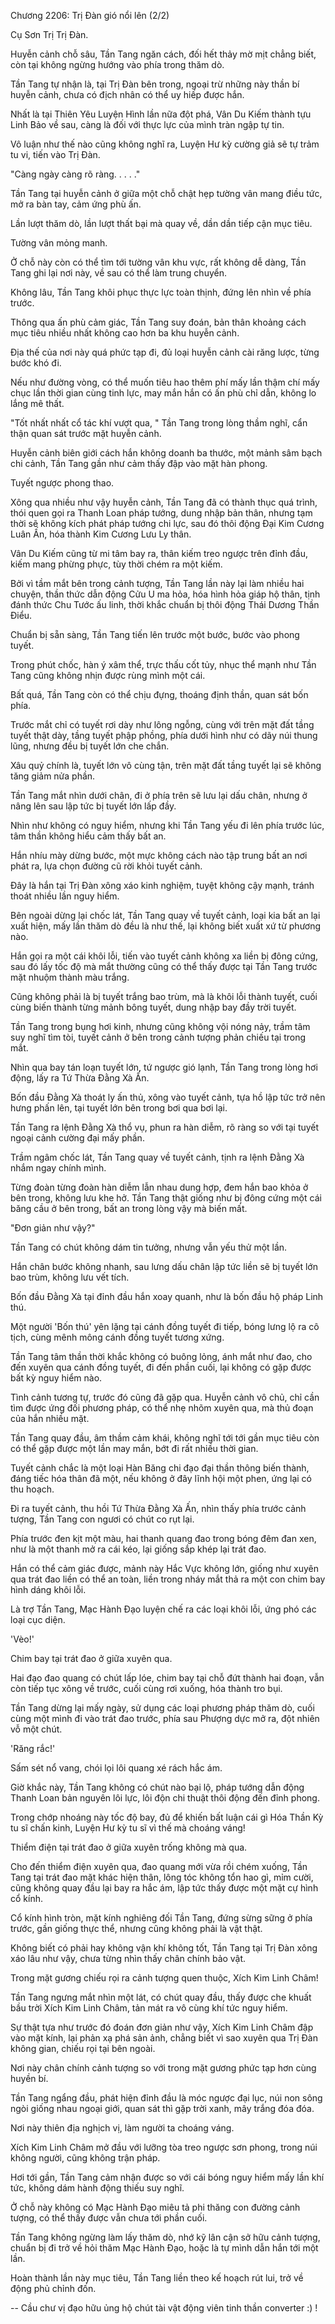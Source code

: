 




Chương 2206: Trị Đàn gió nổi lên (2/2)


Cụ Sơn Trị Trị Đàn.

Huyễn cảnh chỗ sâu, Tần Tang ngăn cách, đối hết thảy mờ mịt chẳng biết, còn tại không ngừng hướng vào phía trong thăm dò.

Tần Tang tự nhận là, tại Trị Đàn bên trong, ngoại trừ những này thần bí huyễn cảnh, chưa có địch nhân có thể uy hiếp được hắn.

Nhất là tại Thiên Yêu Luyện Hình lần nữa đột phá, Vân Du Kiếm thành tựu Linh Bảo về sau, càng là đối với thực lực của mình tràn ngập tự tin.

Vô luận như thế nào cũng không nghĩ ra, Luyện Hư kỳ cường giả sẽ tự trảm tu vi, tiến vào Trị Đàn.

"Càng ngày càng rõ ràng. . . . ."

Tần Tang tại huyễn cảnh ở giữa một chỗ chật hẹp tường vân mang điều tức, mở ra bàn tay, cảm ứng phù ấn.

Lần lượt thăm dò, lần lượt thất bại mà quay về, dần dần tiếp cận mục tiêu.

Tường vân mỏng manh.

Ở chỗ này còn có thể tìm tới tường vân khu vực, rất không dễ dàng, Tần Tang ghi lại nơi này, về sau có thể làm trung chuyển.

Không lâu, Tần Tang khôi phục thực lực toàn thịnh, đứng lên nhìn về phía trước.

Thông qua ấn phù cảm giác, Tần Tang suy đoán, bản thân khoảng cách mục tiêu nhiều nhất không cao hơn ba khu huyễn cảnh.

Địa thế của nơi này quá phức tạp đi, đủ loại huyễn cảnh cài răng lược, từng bước khó đi.

Nếu như đường vòng, có thể muốn tiêu hao thêm phí mấy lần thậm chí mấy chục lần thời gian cùng tinh lực, may mắn hắn có ấn phù chỉ dẫn, không lo lắng mê thất.

"Tốt nhất nhất cổ tác khí vượt qua, " Tần Tang trong lòng thầm nghĩ, cẩn thận quan sát trước mặt huyễn cảnh.

Huyễn cảnh biên giới cách hắn không doanh ba thước, một mảnh sâm bạch chi cảnh, Tần Tang gần như cảm thấy đập vào mặt hàn phong.

Tuyết ngược phong thao.

Xông qua nhiều như vậy huyễn cảnh, Tần Tang đã có thành thục quá trình, thói quen gọi ra Thanh Loan pháp tướng, dung nhập bản thân, nhưng tạm thời sẽ không kích phát pháp tướng chi lực, sau đó thôi động Đại Kim Cương Luân Ấn, hóa thành Kim Cương Lưu Ly thân.

Vân Du Kiếm cũng từ mi tâm bay ra, thân kiếm treo ngược trên đỉnh đầu, kiếm mang phừng phực, tùy thời chém ra một kiếm.

Bởi vì tầm mắt bên trong cảnh tượng, Tần Tang lần này lại làm nhiều hai chuyện, thần thức dẫn động Cửu U ma hỏa, hóa hình hỏa giáp hộ thân, tịnh đánh thức Chu Tước ấu linh, thời khắc chuẩn bị thôi động Thái Dương Thần Điểu.

Chuẩn bị sẵn sàng, Tần Tang tiến lên trước một bước, bước vào phong tuyết.

Trong phút chốc, hàn ý xâm thể, trực thấu cốt tủy, nhục thể mạnh như Tần Tang cũng không nhịn được rùng mình một cái.

Bất quá, Tần Tang còn có thể chịu đựng, thoáng định thần, quan sát bốn phía.

Trước mắt chỉ có tuyết rơi dày như lông ngỗng, cùng với trên mặt đất tầng tuyết thật dày, tầng tuyết phập phồng, phía dưới hình như có dãy núi thung lũng, nhưng đều bị tuyết lớn che chắn.

Xâu quỷ chính là, tuyết lớn vô cùng tận, trên mặt đất tầng tuyết lại sẽ không tăng giảm nửa phần.

Tần Tang mắt nhìn dưới chân, đi ở phía trên sẽ lưu lại dấu chân, nhưng ở nâng lên sau lập tức bị tuyết lớn lấp đầy.

Nhìn như không có nguy hiểm, nhưng khi Tần Tang yếu đi lên phía trước lúc, tâm thần không hiểu cảm thấy bất an.

Hắn nhíu mày dừng bước, một mực không cách nào tập trung bất an nơi phát ra, lựa chọn đường cũ rời khỏi tuyết cảnh.

Đây là hắn tại Trị Đàn xông xáo kinh nghiệm, tuyệt không cậy mạnh, tránh thoát nhiều lần nguy hiểm.

Bên ngoài dừng lại chốc lát, Tần Tang quay về tuyết cảnh, loại kia bất an lại xuất hiện, mấy lần thăm dò đều là như thế, lại không biết xuất xứ từ phương nào.

Hắn gọi ra một cái khôi lỗi, tiến vào tuyết cảnh không xa liền bị đông cứng, sau đó lấy tốc độ mà mắt thường cũng có thể thấy được tại Tần Tang trước mặt nhuộm thành màu trắng.

Cũng không phải là bị tuyết trắng bao trùm, mà là khôi lỗi thành tuyết, cuối cùng biến thành từng mảnh bông tuyết, dung nhập bay đầy trời tuyết.

Tần Tang trong bụng hơi kinh, nhưng cũng không vội nóng nảy, trầm tâm suy nghĩ tìm tòi, tuyết cảnh ở bên trong cảnh tượng phản chiếu tại trong mắt.

Nhìn qua bay tán loạn tuyết lớn, tứ ngược gió lạnh, Tần Tang trong lòng hơi động, lấy ra Tứ Thừa Đằng Xà Ấn.

Bốn đầu Đằng Xà thoát ly ấn thủ, xông vào tuyết cảnh, tựa hồ lập tức trở nên hưng phấn lên, tại tuyết lớn bên trong bơi qua bơi lại.

Tần Tang ra lệnh Đằng Xà thổ vụ, phun ra hàn diễm, rõ ràng so với tại tuyết ngoại cảnh cường đại mấy phần.

Trầm ngâm chốc lát, Tần Tang quay về tuyết cảnh, tịnh ra lệnh Đằng Xà nhắm ngay chính mình.

Từng đoàn từng đoàn hàn diễm lẫn nhau dung hợp, đem hắn bao khỏa ở bên trong, không lưu khe hở. Tần Tang thật giống như bị đông cứng một cái băng cầu ở bên trong, bất an trong lòng vậy mà biến mất.

"Đơn giản như vậy?"

Tần Tang có chút không dám tin tưởng, nhưng vẫn yếu thử một lần.

Hắn chân bước không nhanh, sau lưng dấu chân lập tức liền sẽ bị tuyết lớn bao trùm, không lưu vết tích.

Bốn đầu Đằng Xà tại đỉnh đầu hắn xoay quanh, như là bốn đầu hộ pháp Linh thú.

Một người 'Bốn thú' yên lặng tại cánh đồng tuyết đi tiếp, bóng lưng lộ ra cô tịch, cùng mênh mông cánh đồng tuyết tương xứng.

Tần Tang tâm thần thời khắc không có buông lỏng, ánh mắt như đao, cho đến xuyên qua cánh đồng tuyết, đi đến phần cuối, lại không có gặp được bất kỳ nguy hiểm nào.

Tình cảnh tương tự, trước đó cũng đã gặp qua. Huyễn cảnh vô chủ, chỉ cần tìm được ứng đối phương pháp, có thể nhẹ nhõm xuyên qua, mà thủ đoạn của hắn nhiều mặt.

Tần Tang quay đầu, âm thầm cảm khái, không nghĩ tới tới gần mục tiêu còn có thể gặp được một lần may mắn, bớt đi rất nhiều thời gian.

Tuyết cảnh chắc là một loại Hàn Băng chi đạo đại thần thông biến thành, đáng tiếc hóa thân đã một, nếu không ở đây lĩnh hội một phen, ứng lại có thu hoạch.

Đi ra tuyết cảnh, thu hồi Tứ Thừa Đằng Xà Ấn, nhìn thấy phía trước cảnh tượng, Tần Tang con ngươi có chút co rụt lại.

Phía trước đen kịt một màu, hai thanh quang đao trong bóng đêm đan xen, như là một thanh mở ra cái kéo, lại giống sắp khép lại trát đao.

Hắn có thể cảm giác được, mảnh này Hắc Vực không lớn, giống như xuyên qua trát đao liền có thể an toàn, liền trong nháy mắt thả ra một con chim bay hình dáng khôi lỗi.

Là trợ Tần Tang, Mạc Hành Đạo luyện chế ra các loại khôi lỗi, ứng phó các loại cục diện.

'Vèo!'

Chim bay tại trát đao ở giữa xuyên qua.

Hai đạo đao quang có chút lấp lóe, chim bay tại chỗ đứt thành hai đoạn, vẫn còn tiếp tục xông về trước, cuối cùng rơi xuống, hóa thành tro bụi.

Tần Tang dừng lại mấy ngày, sử dụng các loại phương pháp thăm dò, cuối cùng một mình đi vào trát đao trước, phía sau Phượng dực mở ra, đột nhiên vỗ một chút.

'Răng rắc!'

Sấm sét nổ vang, chói lọi lôi quang xé rách hắc ám.

Giờ khắc này, Tần Tang không có chút nào bại lộ, pháp tướng dẫn động Thanh Loan bản nguyên lôi lực, lôi độn chi thuật thôi động đến đỉnh phong.

Trong chớp nhoáng này tốc độ bay, đủ để khiến bất luận cái gì Hóa Thần Kỳ tu sĩ chấn kinh, Luyện Hư kỳ tu sĩ vì thế mà choáng váng!

Thiểm điện tại trát đao ở giữa xuyên trống không mà qua.

Cho đến thiểm điện xuyên qua, đao quang mới vừa rồi chém xuống, Tần Tang tại trát đao mặt khác hiện thân, lông tóc không tổn hao gì, mỉm cười, cũng không quay đầu lại bay ra hắc ám, lập tức thấy được một mặt cự hình cổ kính.

Cổ kính hình tròn, mặt kính nghiêng đối Tần Tang, đứng sừng sững ở phía trước, gần giống thực thể, nhưng cũng không phải là vật thật.

Không biết có phải hay không vận khí không tốt, Tần Tang tại Trị Đàn xông xáo lâu như vậy, chưa từng nhìn thấy chân chính bảo vật.

Trong mặt gương chiếu rọi ra cảnh tượng quen thuộc, Xích Kim Linh Châm!

Tần Tang ngưng mắt nhìn một lát, có chút quay đầu, thấy được che khuất bầu trời Xích Kim Linh Châm, tản mát ra vô cùng khí tức nguy hiểm.

Sự thật tựa như trước đó đoán đơn giản như vậy, Xích Kim Linh Châm đập vào mặt kính, lại phản xạ phá sản ảnh, chẳng biết vì sao xuyên qua Trị Đàn không gian, chiếu rọi tại bên ngoài.

Nơi này chân chính cảnh tượng so với trong mặt gương phức tạp hơn cùng huyền bí.

Tần Tang ngẩng đầu, phát hiện đỉnh đầu là móc ngược đại lục, núi non sông ngòi giống nhau ngoại giới, quan sát thì gặp trời xanh, mây trắng đóa đóa.

Nơi này thiên địa nghịch vị, làm người ta choáng váng.

Xích Kim Linh Châm mở đầu với lưỡng tòa treo ngược sơn phong, trong núi không người, cũng không trận pháp.

Hơi tới gần, Tần Tang cảm nhận được so với cái bóng nguy hiểm mấy lần khí tức, không dám hành động thiếu suy nghĩ.

Ở chỗ này không có Mạc Hành Đạo miêu tả phi thăng con đường cảnh tượng, có thể thấy được vẫn chưa tới phần cuối.

Tần Tang không ngừng làm lấy thăm dò, nhớ kỹ lân cận sở hữu cảnh tượng, chuẩn bị đi trở về hỏi thăm Mạc Hành Đạo, hoặc là tự mình dẫn hắn tới một lần.

Hoàn thành lần này mục tiêu, Tần Tang liền theo kế hoạch rút lui, trở về động phủ chỉnh đốn.

--
Cầu chư vị đạo hữu ủng hộ chút tài vật động viên tinh thần converter :) !




